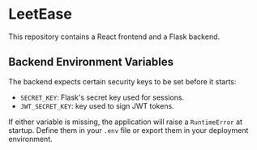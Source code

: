 # LeetEase

This repository contains a React frontend and a Flask backend.

## Backend Environment Variables

The backend expects certain security keys to be set before it starts:

- `SECRET_KEY`: Flask's secret key used for sessions.
- `JWT_SECRET_KEY`: key used to sign JWT tokens.

If either variable is missing, the application will raise a `RuntimeError` at startup.
Define them in your `.env` file or export them in your deployment environment.

